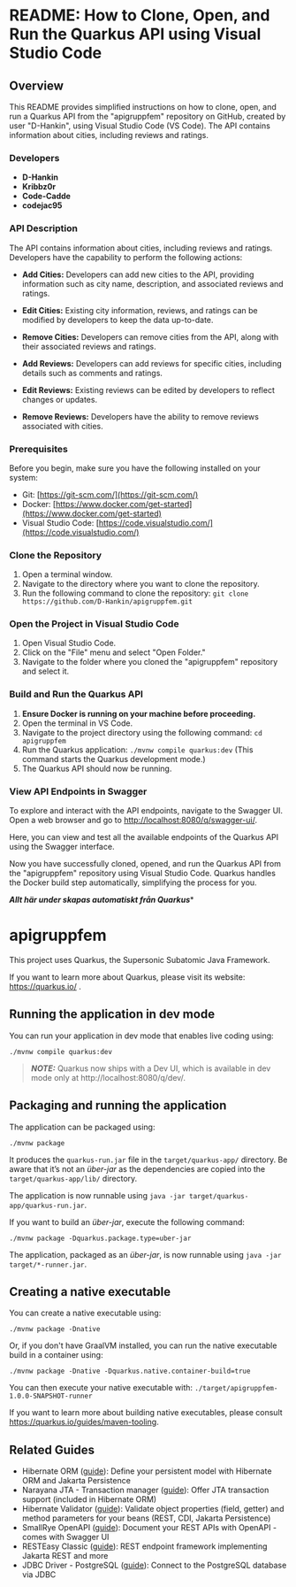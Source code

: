 # README: How to Clone, Open, and Run the Quarkus API using Visual Studio Code

## Overview

This README provides simplified instructions on how to clone, open, and run a Quarkus API from the "apigruppfem" repository on GitHub, created by user "D-Hankin", using Visual Studio Code (VS Code). The API contains information about cities, including reviews and ratings.

### Developers

- **D-Hankin**
- **Kribbz0r**
- **Code-Cadde**
- **codejac95**

### API Description

The API contains information about cities, including reviews and ratings. Developers have the capability to perform the following actions:

- **Add Cities:** Developers can add new cities to the API, providing information such as city name, description, and associated reviews and ratings.

- **Edit Cities:** Existing city information, reviews, and ratings can be modified by developers to keep the data up-to-date.

- **Remove Cities:** Developers can remove cities from the API, along with their associated reviews and ratings.

- **Add Reviews:** Developers can add reviews for specific cities, including details such as comments and ratings.

- **Edit Reviews:** Existing reviews can be edited by developers to reflect changes or updates.

- **Remove Reviews:** Developers have the ability to remove reviews associated with cities.

### Prerequisites

Before you begin, make sure you have the following installed on your system:

- Git: [https://git-scm.com/](https://git-scm.com/)
- Docker: [https://www.docker.com/get-started](https://www.docker.com/get-started)
- Visual Studio Code: [https://code.visualstudio.com/](https://code.visualstudio.com/)

### Clone the Repository

1. Open a terminal window.
2. Navigate to the directory where you want to clone the repository.
3. Run the following command to clone the repository: `git clone https://github.com/D-Hankin/apigruppfem.git`

### Open the Project in Visual Studio Code

1. Open Visual Studio Code.
2. Click on the "File" menu and select "Open Folder."
3. Navigate to the folder where you cloned the "apigruppfem" repository and select it.

### Build and Run the Quarkus API

1. **Ensure Docker is running on your machine before proceeding.**
2. Open the terminal in VS Code.
3. Navigate to the project directory using the following command: `cd apigruppfem`
4. Run the Quarkus application: `./mvnw compile quarkus:dev` (This command starts the Quarkus development mode.)
5. The Quarkus API should now be running.

### View API Endpoints in Swagger

To explore and interact with the API endpoints, navigate to the Swagger UI. Open a web browser and go to [http://localhost:8080/q/swagger-ui/](http://localhost:8080/q/swagger-ui/).

Here, you can view and test all the available endpoints of the Quarkus API using the Swagger interface.

Now you have successfully cloned, opened, and run the Quarkus API from the "apigruppfem" repository using Visual Studio Code. Quarkus handles the Docker build step automatically, simplifying the process for you.


*****Allt här under skapas automatiskt från Quarkus****** 

# apigruppfem

This project uses Quarkus, the Supersonic Subatomic Java Framework.

If you want to learn more about Quarkus, please visit its website: https://quarkus.io/ .

## Running the application in dev mode

You can run your application in dev mode that enables live coding using:
```shell script
./mvnw compile quarkus:dev
```

> **_NOTE:_**  Quarkus now ships with a Dev UI, which is available in dev mode only at http://localhost:8080/q/dev/.

## Packaging and running the application

The application can be packaged using:
```shell script
./mvnw package
```
It produces the `quarkus-run.jar` file in the `target/quarkus-app/` directory.
Be aware that it’s not an _über-jar_ as the dependencies are copied into the `target/quarkus-app/lib/` directory.

The application is now runnable using `java -jar target/quarkus-app/quarkus-run.jar`.

If you want to build an _über-jar_, execute the following command:
```shell script
./mvnw package -Dquarkus.package.type=uber-jar
```

The application, packaged as an _über-jar_, is now runnable using `java -jar target/*-runner.jar`.

## Creating a native executable

You can create a native executable using: 
```shell script
./mvnw package -Dnative
```

Or, if you don't have GraalVM installed, you can run the native executable build in a container using: 
```shell script
./mvnw package -Dnative -Dquarkus.native.container-build=true
```

You can then execute your native executable with: `./target/apigruppfem-1.0.0-SNAPSHOT-runner`

If you want to learn more about building native executables, please consult https://quarkus.io/guides/maven-tooling.

## Related Guides

- Hibernate ORM ([guide](https://quarkus.io/guides/hibernate-orm)): Define your persistent model with Hibernate ORM and Jakarta Persistence
- Narayana JTA - Transaction manager ([guide](https://quarkus.io/guides/transaction)): Offer JTA transaction support (included in Hibernate ORM)
- Hibernate Validator ([guide](https://quarkus.io/guides/validation)): Validate object properties (field, getter) and method parameters for your beans (REST, CDI, Jakarta Persistence)
- SmallRye OpenAPI ([guide](https://quarkus.io/guides/openapi-swaggerui)): Document your REST APIs with OpenAPI - comes with Swagger UI
- RESTEasy Classic ([guide](https://quarkus.io/guides/resteasy)): REST endpoint framework implementing Jakarta REST and more
- JDBC Driver - PostgreSQL ([guide](https://quarkus.io/guides/datasource)): Connect to the PostgreSQL database via JDBC
